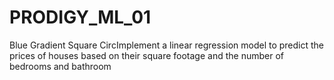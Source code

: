 # PRODIGY_ML_01
 Blue Gradient Square CircImplement a linear regression model to predict the prices of houses based on their square footage and the number of bedrooms and bathroom
